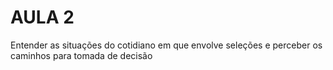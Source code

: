 # AULA 2

 Entender as situações do cotidiano em que envolve seleções e perceber os caminhos para tomada de decisão 
